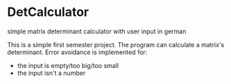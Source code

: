 # DetCalculator
simple matrix determinant calculator with user input in german

This is a simple first semester project.
The program can calculate a matrix's determinant.
Error avoidance is implemented for:
  - the input is empty/too big/too small
  - the input isn't a number
